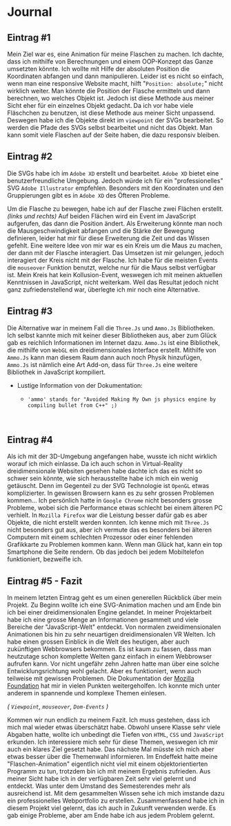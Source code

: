 # Journal
## Eintrag #1

Mein Ziel war es, eine Animation für meine Flaschen zu machen. Ich dachte, dass ich mithilfe von Berechnungen und einem OOP-Konzept das Ganze umsetzten könnte. Ich wollte mit Hilfe der absoluten Position die Koordinaten abfangen und dann manipulieren. Leider ist es nicht so einfach, wenn man eine responsive Website macht, hilft "`Position: absolute;`" nicht wirklich weiter. Man könnte die Position der Flasche ermitteln und dann berechnen, wo welches Objekt ist. Jedoch ist diese Methode aus meiner Sicht eher für ein einzelnes Objekt gedacht. Da ich vor habe viele Fläschchen zu benutzen, ist diese Methode aus meiner Sicht unpassend. Deswegen habe ich die Objekte direkt im `viewpoint` der SVGs bearbeitet. So werden die Pfade des SVGs selbst bearbeitet und nicht das Objekt. Man kann somit viele Flaschen auf der Seite haben, die dazu responsiv bleiben.

## Eintrag #2

Die SVGs habe ich im `Adobe XD` erstellt und bearbeitet. `Adobe XD` bietet eine benutzerfreundliche Umgebung. Jedoch würde ich für ein "professionelles" SVG `Adobe Illustrator` empfehlen. Besonders mit den Koordinaten und den Gruppierungen gibt es in `Adobe XD` des Öfteren Probleme.

Um die Flasche zu bewegen, habe ich auf der Flasche zwei Flächen erstellt. _(links und rechts)_ Auf beiden Flächen wird ein Event im JavaScript aufgerufen, das dann die Position ändert. Als Erweiterung könnte man noch die Mausgeschwindigkeit abfangen und die Stärke der Bewegung definieren, leider hat mir für diese Erweiterung die Zeit und das Wissen gefehlt. Eine weitere Idee von mir war es ein Kreis um die Maus zu machen, der dann mit der Flasche interagiert. Das Umsetzen ist mir gelungen, jedoch interagiert der Kreis nicht mit der Flasche. Ich habe für die meisten Events die `mouseover` Funktion benutzt, welche nur für die Maus selbst verfügbar ist. Mein Kreis hat kein Kollusion-Event, weswegen ich mit meinen aktuellen Kenntnissen in JavaScript, nicht weiterkam. Weil das Resultat jedoch nicht ganz zufriedenstellend war, überlegte ich mir noch eine Alternative.

## Eintrag #3

Die Alternative war in meinem Fall die `Three.Js` und `Ammo.Js` Bibliotheken. Ich selbst kannte mich mit keiner dieser Bibliotheken aus, aber zum Glück gab es reichlich Informationen im Internet dazu. `Ammo.Js` ist eine Bibliothek, die mithilfe von `WebGL` ein dreidimensionales Interface erstellt. Mithilfe von `Ammo.Js` kann man diesem Raum dann auch noch Physik hinzufügen, `Ammo.Js` ist nämlich eine Art Add-on, dass für `Three.Js` eine weitere Bibliothek in JavaScript kompiliert.

 - Lustige Information von der Dokumentation:
 
   - `'ammo' stands for "Avoided Making My Own js physics engine by compiling bullet from C++" ;)`

 

## Eintrag #4

Als ich mit der 3D-Umgebung angefangen habe, wusste ich nicht wirklich worauf ich mich einlasse. Da ich auch schon in Virtual-Reality dreidimensionale Websiten gesehen habe dachte ich das es nicht so schwer sein könnte, wie sich herausstellte habe ich mich ein wenig getäuscht. Denn im Gegenteil zu der SVG Technologie ist `OpenGL` etwas komplizierter. In gewissen Browsern kann es zu sehr grossen Problemen kommen... Ich persönlich hatte in `Google Chrome` nicht besonders grosse Probleme, wobei sich die Performance etwas schlecht bei einem älteren PC verhielt. In `Mozilla Firefox` war die Leistung besser dafür gab es aber Objekte, die nicht erstellt werden konnten. Ich kenne mich mit `Three.Js` nicht besonders gut aus, aber ich vermute das es besonders bei älteren Computern mit einem schlechten Prozessor oder einer fehlenden Grafikkarte zu Problemen kommen kann. Wenn man Glück hat, kann ein top Smartphone die Seite rendern. Ob das jedoch bei jedem Mobiltelefon funktioniert, bezweifle ich.

## Eintrag #5 - Fazit

In meinem letzten Eintrag geht es um einen generellen Rückblick über mein Projekt. Zu Beginn wollte ich eine SVG-Animation machen und am Ende bin ich bei einer dreidimensionalen Engine gelandet. In meiner Projektarbeit habe ich eine grosse Menge an Informationen gesammelt und viele Bereiche der "JavaScript-Welt" entdeckt. Von normalen zweidimensionalen Animationen bis hin zu sehr neuartigen dreidimensionalen VR Welten. Ich habe einen grossen Einblick in die Welt des heutigen, aber auch zukünftigen Webbrowsers bekommen. Es ist kaum zu fassen, dass man heutzutage schon komplette Welten ganz einfach in einem Webbrowser aufrufen kann. Vor nicht ungefähr zehn Jahren hatte man über eine solche Entwicklungsrichtung wohl gelacht. Aber es funktioniert, wenn auch teilweise mit gewissen Problemen. Die Dokumentation der [Mozilla Foundation](https://developer.mozilla.org/de/docs/MDN) hat mir in vielen Punkten weitergeholfen. Ich konnte mich unter anderem in spannende und komplexe Themen einlesen.

_( `Viewpoint`, `mouseover`, `Dom-Events` )_


Kommen wir nun endlich zu meinem Fazit. Ich muss gestehen, dass ich mich mal wieder etwas überschätzt habe. Obwohl unsere Klasse sehr viele Abgaben hatte, wollte ich unbedingt die Tiefen von `HTML`, `CSS` und `JavaScript` erkunden. Ich interessiere mich sehr für diese Themen, weswegen ich mir auch ein klares Ziel gesetzt habe. Das nächste Mal müsste ich mich aber etwas besser über die Themenwahl informieren. Im Endeffekt hatte meine "Flaschen-Animation" eigentlich nicht viel mit einem objektorientierten Programm zu tun, trotzdem bin ich mit meinem Ergebnis zufrieden. Aus meiner Sicht habe ich in der verfügbaren Zeit sehr viel gelernt und entdeckt. Was unter dem Umstand des Semesterendes mehr als ausreichend ist. Mit dem gesammelten Wissen sehe ich mich imstande dazu ein professionelles Webportfolio zu erstellen. Zusammenfassend habe ich in diesem Projekt viel gelernt, das ich auch in Zukunft verwenden werde. Es gab einige Probleme, aber am Ende habe ich aus jedem Problem gelernt.
